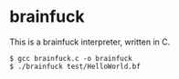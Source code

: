 # brainfuck

This is a brainfuck interpreter, written in C.

```
$ gcc brainfuck.c -o brainfuck
$ ./brainfuck test/HelloWorld.bf
```
